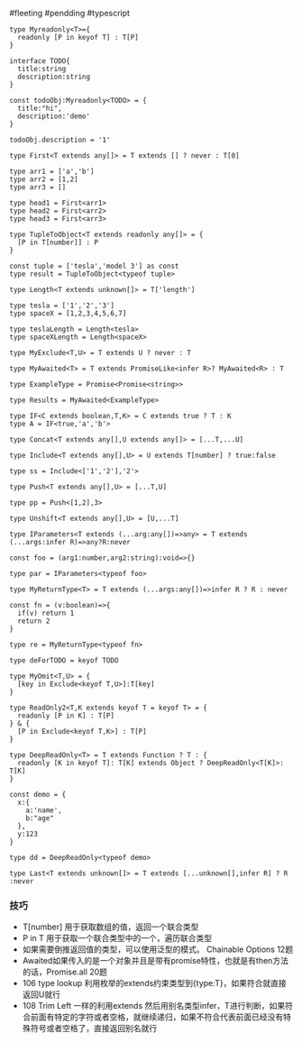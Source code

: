 #fleeting #pendding #typescript 

```tsx
type Myreadonly<T>={
  readonly [P in keyof T] : T[P]
}

interface TODO{
  title:string
  description:string
}

const todoObj:Myreadonly<TODO> = {
  title:"hi",
  description:'demo'
}

todoObj.description = '1'

type First<T extends any[]> = T extends [] ? never : T[0]

type arr1 = ['a','b']
type arr2 = [1,2]
type arr3 = []

type head1 = First<arr1>
type head2 = First<arr2>
type head3 = First<arr3>

type TupleToObject<T extends readonly any[]> = {
  [P in T[number]] : P
}

const tuple = ['tesla','model 3'] as const
type result = TupleToObject<typeof tuple>

type Length<T extends unknown[]> = T['length']

type tesla = ['1','2','3']
type spaceX = [1,2,3,4,5,6,7]

type teslaLength = Length<tesla>
type spaceXLength = Length<spaceX>

type MyExclude<T,U> = T extends U ? never : T

type MyAwaited<T> = T extends PromiseLike<infer R>? MyAwaited<R> : T

type ExampleType = Promise<Promise<string>>

type Results = MyAwaited<ExampleType>

type IF<C extends boolean,T,K> = C extends true ? T : K
type A = IF<true,'a','b'>

type Concat<T extends any[],U extends any[]> = [...T,...U]

type Include<T extends any[],U> = U extends T[number] ? true:false

type ss = Include<['1','2'],'2'>

type Push<T extends any[],U> = [...T,U]

type pp = Push<[1,2],3>

type Unshift<T extends any[],U> = [U,...T]

type IParameters<T extends (...arg:any[])=>any> = T extends (...args:infer R)=>any?R:never

const foo = (arg1:number,arg2:string):void=>{}

type par = IParameters<typeof foo>

type MyReturnType<T> = T extends (...args:any[])=>infer R ? R : never

const fn = (v:boolean)=>{
  if(v) return 1
  return 2
}

type re = MyReturnType<typeof fn>

type deForTODO = keyof TODO

type MyOmit<T,U> = {
  [key in Exclude<keyof T,U>]:T[key]
}

type ReadOnly2<T,K extends keyof T = keyof T> = {
  readonly [P in K] : T[P]
} & {
  [P in Exclude<keyof T,K>] : T[P]
}

type DeepReadOnly<T> = T extends Function ? T : {
  readonly [K in keyof T]: T[K] extends Object ? DeepReadOnly<T[K]>: T[K]
}

const demo = {
  x:{
    a:'name',
    b:"age"
  },
  y:123
}

type dd = DeepReadOnly<typeof demo>

type Last<T extends unknown[]> = T extends [...unknown[],infer R] ? R :never
```

### 技巧

-   T[number] 用于获取数组的值，返回一个联合类型
-   P in T 用于获取一个联合类型中的一个，遍历联合类型
-   如果需要倒推返回值的类型，可以使用泛型的模式。 Chainable Options 12题
-   Awaited如果传入的是一个对象并且是带有promise特性，也就是有then方法的话，Promise.all 20题
-   106 type lookup 利用枚举的extends约束类型到{type:T}，如果符合就直接返回U就行
-   108 Trim Left 一样的利用extends 然后用别名类型infer，T进行判断，如果符合前面有特定的字符或者空格，就继续递归，如果不符合代表前面已经没有特殊符号或者空格了，直接返回别名就行